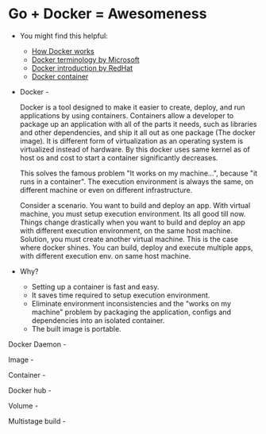 # Go + Docker = Awesomeness

- You might find this helpful:

  - [How Docker works](https://docs.docker.com/engine/docker-overview/)
  - [Docker terminology by Microsoft](https://docs.microsoft.com/en-us/dotnet/architecture/microservices/container-docker-introduction/docker-terminology)
  - [Docker introduction by RedHat](https://www.redhat.com/en/topics/containers/what-is-docker)
  - [Docker container](https://www.edureka.co/blog/what-is-docker-container)

- Docker -

  Docker is a tool designed to make it easier to create, deploy, and run applications by using containers. Containers allow a developer to package up an application with all of the parts it needs, such as libraries and other dependencies, and ship it all out as one package (The docker image). It is different form of virtualization as an operating system is virtualized instead of hardware. By this docker uses same kernel as of host os and cost to start a container significantly decreases.

  This solves the famous problem "It works on my machine...", because "it runs in a container". The execution environment is always the same, on different machine or even on different infrastructure.

  Consider a scenario. You want to build and deploy an app. With virtual machine, you must setup execution environment. Its all good till now. Things change drastically when you want to build and deploy an app with different execution environment, on the same host machine. Solution, you must create another virtual machine. This is the case where docker shines. You can build, deploy and execute multiple apps, with different execution env. on same host machine.

- Why?

  - Setting up a container is fast and easy.
  - It saves time required to setup execution environment.
  - Eliminate environment inconsistencies and the "works on my machine" problem by packaging the application, configs and dependencies into an isolated container.
  - The built image is portable.

Docker Daemon -

Image -

Container -

Docker hub -

Volume -

Multistage build -
